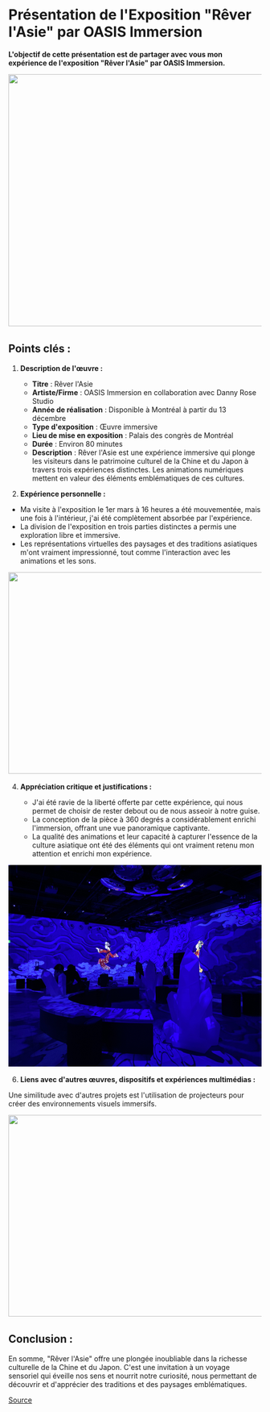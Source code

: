 # Présentation de l'Exposition "Rêver l'Asie" par OASIS Immersion
**L'objectif de cette présentation est de partager avec vous mon expérience de l'exposition "Rêver l'Asie" par OASIS Immersion.**

<p align="center">
  <img src="/Oasis immersion/medias/salle_2_photo_02.jpeg" width="698px" height="500px">
</p>

## Points clés :

1. **Description de l'œuvre :**
   - **Titre** : Rêver l'Asie
   - **Artiste/Firme** : OASIS Immersion en collaboration avec Danny Rose Studio
   - **Année de réalisation** : Disponible à Montréal à partir du 13 décembre
   - **Type d'exposition** : Œuvre immersive
   - **Lieu de mise en exposition** : Palais des congrès de Montréal
   - **Durée** : Environ 80 minutes
   - **Description** : Rêver l'Asie est une expérience immersive qui plonge les visiteurs dans le patrimoine culturel de la Chine et du Japon à travers trois expériences distinctes. Les animations numériques mettent en valeur des éléments emblématiques de ces cultures.

2. **Expérience personnelle :**

- Ma visite à l'exposition le 1er mars à 16 heures a été mouvementée, mais une fois à l'intérieur, j'ai été complètement absorbée par l'expérience.
- La division de l'exposition en trois parties distinctes a permis une exploration libre et immersive.
- Les représentations virtuelles des paysages et des traditions asiatiques m'ont vraiment impressionné, tout comme l'interaction avec les animations et les sons.
  
<p align="center">
  <img src="/Oasis immersion/medias/salle_3_photo_04.jpeg" width="533px" height="400px">
</p>

4. **Appréciation critique et justifications :**
 
   - J'ai été ravie de la liberté offerte par cette expérience, qui nous permet de choisir de rester debout ou de nous asseoir à notre guise.
   - La conception de la pièce à 360 degrés a considérablement enrichi l'immersion, offrant une vue panoramique captivante.
   - La qualité des animations et leur capacité à capturer l'essence de la culture asiatique ont été des éléments qui ont vraiment retenu mon attention et enrichi mon expérience.
     
<p align="center">
  <img src="/Oasis immersion/medias/salle_2_photo_01.jpeg" width="533px" height="400px">
</p>

6. **Liens avec d'autres œuvres, dispositifs et expériences multimédias :**
   
Une similitude avec d'autres projets est l'utilisation de projecteurs pour créer des environnements visuels immersifs.

<p align="center">
  <img src="/Oasis immersion/medias/salle_3_photo_01.jpeg" width="533px" height="400px">
</p>

## Conclusion :
En somme, "Rêver l'Asie" offre une plongée inoubliable dans la richesse culturelle de la Chine et du Japon. C'est une invitation à un voyage sensoriel qui éveille nos sens et nourrit notre curiosité, nous permettant de découvrir et d'apprécier des traditions et des paysages emblématiques.

[Source](https://oasis.im/rever-l-asie/)
